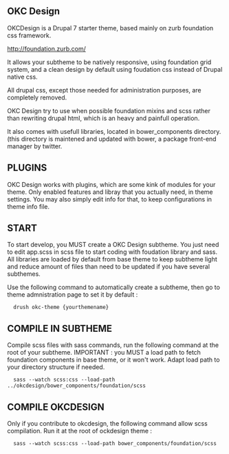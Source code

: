 OKC Design
-------------

OKCDesign is a Drupal 7 starter theme, based mainly on zurb foundation css framework.

http://foundation.zurb.com/

It allows your subtheme to be natively responsive, using foundation grid system, 
and a clean design by default using foudation css instead of Drupal native css.

All drupal css, except those needed for administration purposes, are completely
removed.

OKC Design try to use when possible foundation mixins and scss rather than
rewriting drupal html, which is an heavy and painfull operation.

It also comes with usefull libraries, located in bower_components directory.
(this directory is maintened and updated with bower, a package front-end manager by twitter.


PLUGINS
----------

OKC Design works with plugins, which are some kink of modules for your theme.
Only enabled features and libray that you actually need, in theme settings.
You may also simply edit info for that, to keep configurations in theme info file.


START
-----------------

To start develop, you MUST create a OKC Design subtheme.
You just need to edit app.scss in scss file to start coding with foudation library and sass.
All libraries are loaded by default from base theme to keep subtheme light and reduce
amount of files than need to be updated if you have several subthemes.

Use the following command to automatically create a subtheme, then go to theme admnistration page to set it by default :


```shell
  drush okc-theme {yourthemename}
```

COMPILE IN SUBTHEME
-------------------

Compile scss files with sass commands, run the following command at the root of your subtheme.
IMPORTANT : you MUST a load path to fetch foundation components in base theme, or it won't work.
Adapt load path to your directory structure if needed.

```shell
  sass --watch scss:css --load-path ../okcdesign/bower_components/foundation/scss
```


COMPILE OKCDESIGN
-------------------

Only if you contribute to okcdesign, the following command allow scss compilation.
Run it at the root of ockdesign theme :

```shell
  sass --watch scss:css --load-path bower_components/foundation/scss
```

